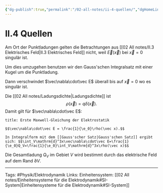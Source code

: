 ```yaml
---
{"dg-publish":true,"permalink":"/02-all-notes/ii-4-quellen/","dgHomeLink":true,"dgPassFrontmatter":false}
---
```


# II.4 Quellen
Am Ort der Punktladungen gelten die Betrachtungen aus [[02 All notes/II.3 Elektrisches Feld|II.3 Elektrisches Feld]] nicht, weil $\vec E(\vec x)$ bei $\vec x = 0$ singulär ist. 

Um dies umzugehen benutzen wir den Gauss'schen Integralsatz mit einer Kugel um die Punktladung. 

Dann verschwindet $\vec\nabla\cdot\vec E$ überall bis auf $\vec x=0$ wo es singulär ist. 

Die [[02 All notes/Ladungsdichte|Ladungsdichte]] ist $$\rho(\vec x)=q\delta(\vec x).$$
Damit gilt für $\vec\nabla\cdot\vec E$: 
```ad-equation
title: Erste Maxwell-Gleichung der Elektrostatik

$$\vec\nabla\cdot\vec E = \frac{1}{\e_0}\rho(\vec x).$$

In Integralform mit dem [[Gauss'scher Satz|Gauss'schen Satz]] ergibt sich: $$\int_V\mathrm{d}^3x\vec\nabla\cdot\vec E=\frac{1}{\e_0}Q_V=\frac{1}{\e_0}\int_V\mathrm{d}^3x\rho(\vec x)$$

```

Die Gesamtladung $Q_V$ im Gebiet $V$ wird bestimmt durch das elektrische Feld auf dem Rand $\partial V$.

___
Tags: #Physik/Elektrodynamik 
Links: 
Einheitensystem: [[02 All notes/Einheitensysteme für die Elektrodynamik#SI-System|Einheitensysteme für die Elektrodynamik#SI-System]]